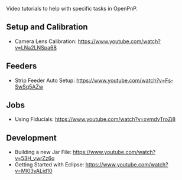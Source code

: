 Video tutorials to help with specific tasks in OpenPnP.

## Setup and Calibration

* Camera Lens Calibration: https://www.youtube.com/watch?v=LNa2LNSpa68

## Feeders

* Strip Feeder Auto Setup: https://www.youtube.com/watch?v=Fs-SwSq5AZw

## Jobs

* Using Fiducials: https://www.youtube.com/watch?v=xvmdvTroZj8

## Development

* Building a new Jar File: https://www.youtube.com/watch?v=53H_vwrZz6o
* Getting Started with Eclipse: https://www.youtube.com/watch?v=Ml03yALid10



